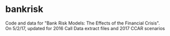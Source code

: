 # bankrisk
Code and data for "Bank Risk Models: The Effects of the Financial Crisis". 
On 5/2/17, updated for 2016 Call Data extract files and 2017 CCAR scenarios
